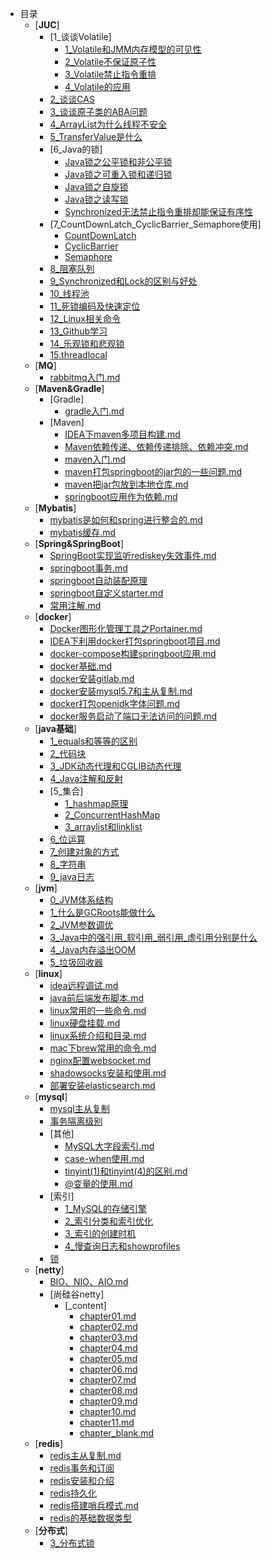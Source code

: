 * 目录
    * [**JUC**]
      * [1_谈谈Volatile]
        * [1_Volatile和JMM内存模型的可见性](/study/JUC/1_谈谈Volatile/1_Volatile和JMM内存模型的可见性/README)
        * [2_Volatile不保证原子性](/study/JUC/1_谈谈Volatile/2_Volatile不保证原子性/README)
        * [3_Volatile禁止指令重排](/study/JUC/1_谈谈Volatile/3_Volatile禁止指令重排/README)
        * [4_Volatile的应用](/study/JUC/1_谈谈Volatile/4_Volatile的应用/README)
      * [2_谈谈CAS](/study/JUC/2_谈谈CAS/README)
      * [3_谈谈原子类的ABA问题](/study/JUC/3_谈谈原子类的ABA问题/README)
      * [4_ArrayList为什么线程不安全](/study/JUC/4_ArrayList为什么线程不安全/README)
      * [5_TransferValue是什么](/study/JUC/5_TransferValue是什么/README)
      * [6_Java的锁]
        * [Java锁之公平锁和非公平锁](/study/JUC/6_Java的锁/Java锁之公平锁和非公平锁/README)
        * [Java锁之可重入锁和递归锁](/study/JUC/6_Java的锁/Java锁之可重入锁和递归锁/README)
        * [Java锁之自旋锁](/study/JUC/6_Java的锁/Java锁之自旋锁/README)
        * [Java锁之读写锁](/study/JUC/6_Java的锁/Java锁之读写锁/README)
        * [Synchronized无法禁止指令重排却能保证有序性](/study/JUC/6_Java的锁/Synchronized无法禁止指令重排却能保证有序性/README)
      * [7_CountDownLatch_CyclicBarrier_Semaphore使用]
        * [CountDownLatch](/study/JUC/7_CountDownLatch_CyclicBarrier_Semaphore使用/CountDownLatch/README)
        * [CyclicBarrier](/study/JUC/7_CountDownLatch_CyclicBarrier_Semaphore使用/CyclicBarrier/README)
        * [Semaphore](/study/JUC/7_CountDownLatch_CyclicBarrier_Semaphore使用/Semaphore/README)
      * [8_阻塞队列](/study/JUC/8_阻塞队列/README)
      * [9_Synchronized和Lock的区别与好处](/study/JUC/9_Synchronized和Lock的区别与好处/README)
      * [10_线程池](/study/JUC/10_线程池/README)
      * [11_死锁编码及快速定位](/study/JUC/11_死锁编码及快速定位/README)
      * [12_Linux相关命令](/study/JUC/12_Linux相关命令/README)
      * [13_Github学习](/study/JUC/13_Github学习/README)
      * [14_乐观锁和悲观锁](/study/JUC/14_乐观锁和悲观锁/README)
      * [15.threadlocal](/study/JUC/15.threadlocal/README)
    * [**MQ**]
      * [rabbitmq入门.md](/study/MQ/rabbitmq入门.md)
    * [**Maven&Gradle**]
      * [Gradle]
        * [gradle入门.md](/study/Maven&Gradle/Gradle/gradle入门.md)
      * [Maven]
        * [IDEA下maven多项目构建.md](/study/Maven&Gradle/Maven/IDEA下maven多项目构建.md)
        * [Maven依赖传递、依赖传递排除、依赖冲突.md](/study/Maven&Gradle/Maven/Maven依赖传递、依赖传递排除、依赖冲突.md)
        * [maven入门.md](/study/Maven&Gradle/Maven/maven入门.md)
        * [maven打包springboot的jar包的一些问题.md](/study/Maven&Gradle/Maven/maven打包springboot的jar包的一些问题.md)
        * [maven把jar包放到本地仓库.md](/study/Maven&Gradle/Maven/maven把jar包放到本地仓库.md)
        * [springboot应用作为依赖.md](/study/Maven&Gradle/Maven/springboot应用作为依赖.md)
    * [**Mybatis**]
      * [mybatis是如何和spring进行整合的.md](/study/Mybatis/mybatis是如何和spring进行整合的.md)
      * [mybatis缓存.md](/study/Mybatis/mybatis缓存.md)
    * [**Spring&SpringBoot**]
      * [SpringBoot实现监听rediskey失效事件.md](/study/Spring&SpringBoot/SpringBoot实现监听rediskey失效事件.md)
      * [springboot事务.md](/study/Spring&SpringBoot/springboot事务.md)
      * [springboot自动装配原理](/study/Spring&SpringBoot/springboot自动装配原理/README)
      * [springboot自定义starter.md](/study/Spring&SpringBoot/springboot自定义starter.md)
      * [常用注解.md](/study/Spring&SpringBoot/常用注解.md)
    * [**docker**]
      * [Docker图形化管理工具之Portainer.md](/study/docker/Docker图形化管理工具之Portainer.md)
      * [IDEA下利用docker打包springboot项目.md](/study/docker/IDEA下利用docker打包springboot项目.md)
      * [docker-compose构建springboot应用.md](/study/docker/docker-compose构建springboot应用.md)
      * [docker基础.md](/study/docker/docker基础.md)
      * [docker安装gitlab.md](/study/docker/docker安装gitlab.md)
      * [docker安装mysql5.7和主从复制.md](/study/docker/docker安装mysql5.7和主从复制.md)
      * [docker打包openjdk字体问题.md](/study/docker/docker打包openjdk字体问题.md)
      * [docker服务启动了端口无法访问的问题.md](/study/docker/docker服务启动了端口无法访问的问题.md)
    * [**java基础**]
      * [1_equals和等等的区别](/study/java基础/1_equals和等等的区别/README)
      * [2_代码块](/study/java基础/2_代码块/README)
      * [3_JDK动态代理和CGLIB动态代理](/study/java基础/3_JDK动态代理和CGLIB动态代理/README)
      * [4_Java注解和反射](/study/java基础/4_Java注解和反射/README)
      * [5_集合]
        * [1_hashmap原理](/study/java基础/5_集合/1_hashmap原理/README)
        * [2_ConcurrentHashMap](/study/java基础/5_集合/2_ConcurrentHashMap/README)
        * [3_arraylist和linklist](/study/java基础/5_集合/3_arraylist和linklist/README)
      * [6_位运算](/study/java基础/6_位运算/README)
      * [7_创建对象的方式](/study/java基础/7_创建对象的方式/README)
      * [8_字符串](/study/java基础/8_字符串/README)
      * [9_java日志](/study/java基础/9_java日志/README)
    * [**jvm**]
      * [0_JVM体系结构](/study/jvm/0_JVM体系结构/README)
      * [1_什么是GCRoots能做什么](/study/jvm/1_什么是GCRoots能做什么/README)
      * [2_JVM参数调优](/study/jvm/2_JVM参数调优/README)
      * [3_Java中的强引用_软引用_弱引用_虚引用分别是什么](/study/jvm/3_Java中的强引用_软引用_弱引用_虚引用分别是什么/README)
      * [4_Java内存溢出OOM](/study/jvm/4_Java内存溢出OOM/README)
      * [5_垃圾回收器](/study/jvm/5_垃圾回收器/README)
    * [**linux**]
      * [idea远程调试.md](/study/linux/idea远程调试.md)
      * [java前后端发布脚本.md](/study/linux/java前后端发布脚本.md)
      * [linux常用的一些命令.md](/study/linux/linux常用的一些命令.md)
      * [linux硬盘挂载.md](/study/linux/linux硬盘挂载.md)
      * [linux系统介绍和目录.md](/study/linux/linux系统介绍和目录.md)
      * [mac下brew常用的命令.md](/study/linux/mac下brew常用的命令.md)
      * [nginx配置websocket.md](/study/linux/nginx配置websocket.md)
      * [shadowsocks安装和使用.md](/study/linux/shadowsocks安装和使用.md)
      * [部署安装elasticsearch.md](/study/linux/部署安装elasticsearch.md)
    * [**mysql**]
      * [mysql主从复制](/study/mysql/mysql主从复制/README)
      * [事务隔离级别](/study/mysql/事务隔离级别/README)
      * [其他]
        * [MySQL大字段索引.md](/study/mysql/其他/MySQL大字段索引.md)
        * [case-when使用.md](/study/mysql/其他/case-when使用.md)
        * [tinyint(1)和tinyint(4)的区别.md](/study/mysql/其他/tinyint(1)和tinyint(4)的区别.md)
        * [@变量的使用.md](/study/mysql/其他/@变量的使用.md)
      * [索引]
        * [1_MySQL的存储引擎](/study/mysql/索引/1_MySQL的存储引擎/README)
        * [2_索引分类和索引优化](/study/mysql/索引/2_索引分类和索引优化/README)
        * [3_索引的创建时机](/study/mysql/索引/3_索引的创建时机/README)
        * [4_慢查询日志和showprofiles](/study/mysql/索引/4_慢查询日志和showprofiles/README)
      * [锁](/study/mysql/锁/README)
    * [**netty**]
      * [BIO、NIO、AIO.md](/study/netty/BIO、NIO、AIO.md)
      * [尚硅谷netty]
        * [_content]
          * [chapter01.md](/study/netty/尚硅谷netty/_content/chapter01.md)
          * [chapter02.md](/study/netty/尚硅谷netty/_content/chapter02.md)
          * [chapter03.md](/study/netty/尚硅谷netty/_content/chapter03.md)
          * [chapter04.md](/study/netty/尚硅谷netty/_content/chapter04.md)
          * [chapter05.md](/study/netty/尚硅谷netty/_content/chapter05.md)
          * [chapter06.md](/study/netty/尚硅谷netty/_content/chapter06.md)
          * [chapter07.md](/study/netty/尚硅谷netty/_content/chapter07.md)
          * [chapter08.md](/study/netty/尚硅谷netty/_content/chapter08.md)
          * [chapter09.md](/study/netty/尚硅谷netty/_content/chapter09.md)
          * [chapter10.md](/study/netty/尚硅谷netty/_content/chapter10.md)
          * [chapter11.md](/study/netty/尚硅谷netty/_content/chapter11.md)
          * [chapter_blank.md](/study/netty/尚硅谷netty/_content/chapter_blank.md)
    * [**redis**]
      * [redis主从复制.md](/study/redis/redis主从复制.md)
      * [redis事务和订阅](/study/redis/redis事务和订阅/README)
      * [redis安装和介绍](/study/redis/redis安装和介绍/README)
      * [redis持久化](/study/redis/redis持久化/README)
      * [redis搭建哨兵模式.md](/study/redis/redis搭建哨兵模式.md)
      * [redis的基础数据类型](/study/redis/redis的基础数据类型/README)
    * [**分布式**]
      * [3_分布式锁](/study/分布式/3_分布式锁/README)

